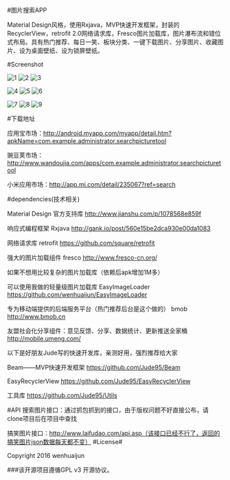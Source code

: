 #图片搜索APP

Material Design风格，使用Rxjava，MVP快速开发框架，封装的RecyclerView，retrofit 2.0网络请求库，Fresco图片加载库，图片瀑布流和错位式布局。具有热门推荐、每日一笑、板块分类、一键下载图片、分享图片、收藏图片、设为桌面壁纸、设为锁屏壁纸。

#Screenshot

![1](https://github.com/wenhuaijun/SearchPictureTool/blob/master/introduce/intro1.jpg "")
![2](https://github.com/wenhuaijun/SearchPictureTool/blob/master/introduce/intro2.jpg "")
![3](https://github.com/wenhuaijun/SearchPictureTool/blob/master/introduce/intro3.jpg "")

![4](https://github.com/wenhuaijun/SearchPictureTool/blob/master/introduce/intro4.jpg "")
![5](https://github.com/wenhuaijun/SearchPictureTool/blob/master/introduce/intro5.jpg "")
![6](https://github.com/wenhuaijun/SearchPictureTool/blob/master/introduce/intro6.jpg "")

![7](https://github.com/wenhuaijun/SearchPictureTool/blob/master/introduce/intro7.jpg "")
![8](https://github.com/wenhuaijun/SearchPictureTool/blob/master/introduce/intro8.jpg "")
![9](https://github.com/wenhuaijun/SearchPictureTool/blob/master/introduce/intro9.jpg "")

#下载地址

应用宝市场：http://android.myapp.com/myapp/detail.htm?apkName=com.example.administrator.searchpicturetool

豌豆荚市场：http://www.wandoujia.com/apps/com.example.administrator.searchpicturetool

小米应用市场：http://app.mi.com/detail/235067?ref=search

#dependencies(技术相关)

 Material Design 官方支持库   http://www.jianshu.com/p/1078568e859f
 
 响应式编程框架 Rxjava   http://gank.io/post/560e15be2dca930e00da1083
 
 网络请求库 retrofit   https://github.com/square/retrofit
 
 强大的图片加载组件 fresco   http://www.fresco-cn.org/
 
 如果不想用比较复杂的图片加载库（依赖后apk增加1M多）
 
 可以使用我做的轻量级图片加载库 EasyImageLoader  https://github.com/wenhuaijun/EasyImageLoader
 
 专为移动端提供的后端服务平台（热门推荐后台是这个做的） bmob   http://www.bmob.cn
 
 友盟社会化分享组件：意见反馈、分享、数据统计、更新推送全家桶  http://mobile.umeng.com/

以下是好朋友Jude写的快速开发库，亲测好用，强烈推荐给大家

 Beam——MVP快速开发框架   https://github.com/Jude95/Beam
 
 EasyRecyclerView   https://github.com/Jude95/EasyRecyclerView

 工具库   https://github.com/Jude95/Utils

#API
搜索图片接口：通过抓包抓到的接口，由于版权问题不好直接公布，请clone项目后在项目中查找

搞笑图片接口：http://www.laifudao.com/api.asp（该接口已经不行了，返回的搞笑图片json数据每天都不变）
#License#

Copyright 2016 wenhuaijun

###该开源项目遵循GPL v3 开源协议。
